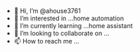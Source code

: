 - 👋 Hi, I’m @ahouse3761
- 👀 I’m interested in ...home automation
- 🌱 I’m currently learning ...home assistant
- 💞️ I’m looking to collaborate on ...
- 📫 How to reach me ...

<!---
ahouse3761/ahouse3761 is a ✨ special ✨ repository because its `README.md` (this file) appears on your GitHub profile.
You can click the Preview link to take a look at your changes.
--->
